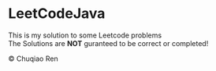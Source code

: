 # LeetCodeJava
This is my solution to some Leetcode problems  
The Solutions are __NOT__ guranteed to be correct or completed!     
  
© Chuqiao Ren
